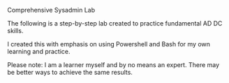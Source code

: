 Comprehensive Sysadmin Lab

The following is a step-by-step lab created to practice fundamental AD DC skills. 

I created this with emphasis on using Powershell and Bash for my own learning and practice. 

Please note: I am a learner myself and by no means an expert. There may be better ways to achieve the same results. 